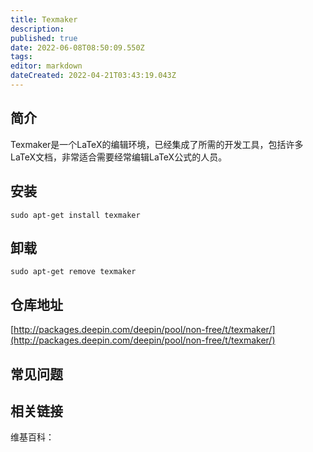 ```yaml
---
title: Texmaker
description: 
published: true
date: 2022-06-08T08:50:09.550Z
tags: 
editor: markdown
dateCreated: 2022-04-21T03:43:19.043Z
---
```


## 简介

Texmaker是一个LaTeX的编辑环境，已经集成了所需的开发工具，包括许多LaTeX文档，非常适合需要经常编辑LaTeX公式的人员。

## 安装

`sudo apt-get install texmaker`

## 卸载

`sudo apt-get remove texmaker`

## 仓库地址

[http://packages.deepin.com/deepin/pool/non-free/t/texmaker/](http://packages.deepin.com/deepin/pool/non-free/t/texmaker/)

## 常见问题

## 相关链接

维基百科：
